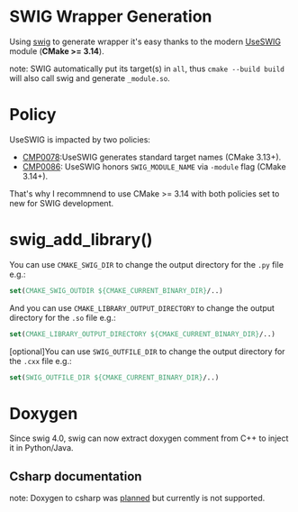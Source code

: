 # SWIG Wrapper Generation
Using [swig](https://github.com/swig/swig) to generate wrapper it's easy thanks to the modern
[UseSWIG](https://cmake.org/cmake/help/latest/module/UseSWIG.html) module (**CMake >= 3.14**).

note: SWIG automatically put its target(s) in `all`, thus `cmake --build build` will also call
swig and generate `_module.so`.

# Policy
UseSWIG is impacted by two policies:
* [CMP0078](https://cmake.org/cmake/help/latest/policy/CMP0078.html):UseSWIG generates standard target names (CMake 3.13+).
* [CMP0086](https://cmake.org/cmake/help/latest/policy/CMP0086.html): UseSWIG honors `SWIG_MODULE_NAME` via `-module` flag (CMake 3.14+).

That's why I recommnend to use CMake >= 3.14 with both policies set to new for
SWIG development.

# swig_add_library()
You can use `CMAKE_SWIG_DIR` to change the output directory for the `.py` file e.g.:
```cmake
set(CMAKE_SWIG_OUTDIR ${CMAKE_CURRENT_BINARY_DIR}/..)
```
And you can use `CMAKE_LIBRARY_OUTPUT_DIRECTORY` to change the output directory for the `.so` file e.g.:
```cmake
set(CMAKE_LIBRARY_OUTPUT_DIRECTORY ${CMAKE_CURRENT_BINARY_DIR}/..)
```
[optional]You can use `SWIG_OUTFILE_DIR` to change the output directory for the `.cxx` file e.g.:
```cmake
set(SWIG_OUTFILE_DIR ${CMAKE_CURRENT_BINARY_DIR}/..)
```


# Doxygen
Since swig 4.0, swig can now extract doxygen comment from C++ to inject it in
Python/Java.

## Csharp documentation
note: Doxygen to csharp was [planned](https://github.com/swig/swig/wiki/SWIG-4.0-Development#doxygen-documentation) but currently is not supported.
